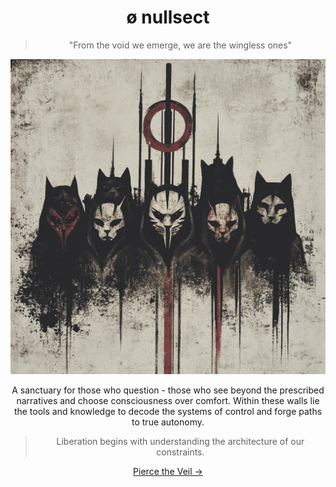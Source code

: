 <div align="center">

# ø nullsect

> "From the void we emerge, we are the wingless ones"

<img src="./codex/media/nullsect_.png" alt="nullsect logo" width="520" />

A sanctuary for those who question - those who see beyond the prescribed narratives and choose consciousness over comfort. Within these walls lie the tools and knowledge to decode the systems of control and forge paths to true autonomy.

> Liberation begins with understanding the architecture of our constraints.

[Pierce the Veil →](./codex/nullsect.md)

</div>
